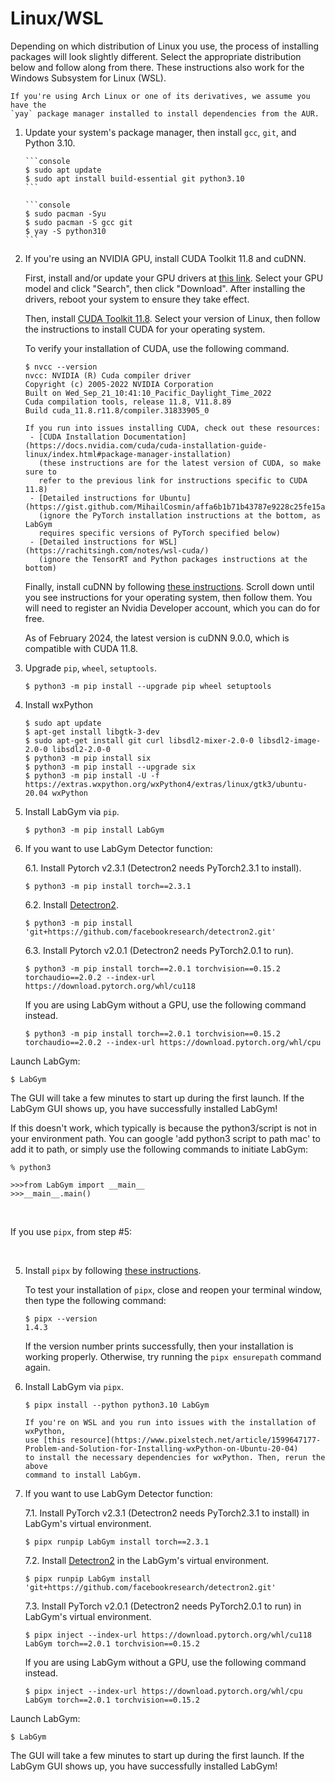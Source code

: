 # Linux/WSL

Depending on which distribution of Linux you use, the process of installing
packages will look slightly different. Select the appropriate distribution
below and follow along from there. These instructions also work for the
Windows Subsystem for Linux (WSL).

```{note}
If you're using Arch Linux or one of its derivatives, we assume you have the 
`yay` package manager installed to install dependencies from the AUR.
```

1. Update your system's package manager, then install `gcc`, `git`, and 
   Python 3.10.

   ````{tab} Ubuntu/Debian/WSL
   ```console
   $ sudo apt update
   $ sudo apt install build-essential git python3.10
   ```
   ````

   ````{tab} Arch
   ```console
   $ sudo pacman -Syu
   $ sudo pacman -S gcc git
   $ yay -S python310
   ```
   ````

2. If you're using an NVIDIA GPU, install CUDA Toolkit 11.8 and cuDNN.

   First, install and/or update your GPU drivers at
   [this link](https://www.nvidia.com/Download/index.aspx). Select your GPU
   model and click "Search", then click "Download". After installing the
   drivers, reboot your system to ensure they take effect.

   Then, install [CUDA Toolkit 11.8](https://developer.nvidia.com/cuda-11-8-0-download-archive?target_os=Linux&target_arch=x86_64).
   Select your version of Linux, then follow the instructions to install CUDA
   for your operating system.

   To verify your installation of CUDA, use the following command.

   ```pwsh-session
   $ nvcc --version
   nvcc: NVIDIA (R) Cuda compiler driver
   Copyright (c) 2005-2022 NVIDIA Corporation
   Built on Wed_Sep_21_10:41:10_Pacific_Daylight_Time_2022
   Cuda compilation tools, release 11.8, V11.8.89
   Build cuda_11.8.r11.8/compiler.31833905_0
   ```

   ```{note}
   If you run into issues installing CUDA, check out these resources:
    - [CUDA Installation Documentation](https://docs.nvidia.com/cuda/cuda-installation-guide-linux/index.html#package-manager-installation)
      (these instructions are for the latest version of CUDA, so make sure to 
      refer to the previous link for instructions specific to CUDA 11.8)
    - [Detailed instructions for Ubuntu](https://gist.github.com/MihailCosmin/affa6b1b71b43787e9228c25fe15aeba)
      (ignore the PyTorch installation instructions at the bottom, as LabGym
      requires specific versions of PyTorch specified below)
    - [Detailed instructions for WSL](https://rachitsingh.com/notes/wsl-cuda/)
      (ignore the TensorRT and Python packages instructions at the bottom)
   ```

   Finally, install cuDNN by following [these instructions](https://docs.nvidia.com/deeplearning/cudnn/installation/linux.html#installing-on-linux). 
   Scroll down until you see instructions for your operating system, then
   follow them. You will need to register an Nvidia Developer account, which 
   you can do for free.

   As of February 2024, the latest version is cuDNN 9.0.0, which is compatible
   with CUDA 11.8.

3. Upgrade `pip`, `wheel`, `setuptools`.

   ```console
   $ python3 -m pip install --upgrade pip wheel setuptools
   ```
   
4. Install wxPython

   ```console
   $ sudo apt update
   $ apt-get install libgtk-3-dev
   $ sudo apt-get install git curl libsdl2-mixer-2.0-0 libsdl2-image-2.0-0 libsdl2-2.0-0
   $ python3 -m pip install six
   $ python3 -m pip install --upgrade six
   $ python3 -m pip install -U -f https://extras.wxpython.org/wxPython4/extras/linux/gtk3/ubuntu-20.04 wxPython
   ```

5. Install LabGym via `pip`.
 
   ```console
   $ python3 -m pip install LabGym
   ```

6. If you want to use LabGym Detector function:

   6.1. Install Pytorch v2.3.1 (Detectron2 needs PyTorch2.3.1 to install).
   
      ```console
      $ python3 -m pip install torch==2.3.1
      ```
   
   6.2. Install [Detectron2][].
   
      ```console
      $ python3 -m pip install 'git+https://github.com/facebookresearch/detectron2.git'
      ```
   
   6.3. Install Pytorch v2.0.1 (Detectron2 needs PyTorch2.0.1 to run).
   
      ```console
      $ python3 -m pip install torch==2.0.1 torchvision==0.15.2 torchaudio==2.0.2 --index-url https://download.pytorch.org/whl/cu118
      ```
   
      If you are using LabGym without a GPU, use the following command instead.
   
      ```console
      $ python3 -m pip install torch==2.0.1 torchvision==0.15.2 torchaudio==2.0.2 --index-url https://download.pytorch.org/whl/cpu
      ```

Launch LabGym:

   ```console
   $ LabGym
   ```

   The GUI will take a few minutes to start up during the first launch. If the 
   LabGym GUI shows up, you have successfully installed LabGym!

   If this doesn't work, which typically is because the python3/script is not in your environment path. You can google 'add python3 script to path mac' to add it to path, or simply use the following commands to initiate LabGym:

   ```console
   % python3

   >>>from LabGym import __main__
   >>>__main__.main()
   ```

&nbsp;

If you use `pipx`, from step #5:

&nbsp;
   

5. Install `pipx` by following 
   [these instructions](https://pipx.pypa.io/stable/installation/). 
   
   To test your installation of `pipx`, close and reopen your terminal window,
   then type the following command:

   ```console
   $ pipx --version
   1.4.3
   ```
   If the version number prints successfully, then your installation is working
   properly. Otherwise, try running the `pipx ensurepath` command again.

6. Install LabGym via `pipx`.
   
   ```console
   $ pipx install --python python3.10 LabGym
   ```
   
   ```{note}
   If you're on WSL and you run into issues with the installation of wxPython,
   use [this resource](https://www.pixelstech.net/article/1599647177-Problem-and-Solution-for-Installing-wxPython-on-Ubuntu-20-04)
   to install the necessary dependencies for wxPython. Then, rerun the above
   command to install LabGym.
   ```

7. If you want to use LabGym Detector function:

   7.1. Install PyTorch v2.3.1 (Detectron2 needs PyTorch2.3.1 to install) in LabGym's virtual environment.
   
      ```console
      $ pipx runpip LabGym install torch==2.3.1
      ```
   
   7.2. Install [Detectron2][] in the LabGym's virtual environment.
      
      ```console
      $ pipx runpip LabGym install 'git+https://github.com/facebookresearch/detectron2.git'
      ```
   
   7.3. Install PyTorch v2.0.1 (Detectron2 needs PyTorch2.0.1 to run) in LabGym's virtual environment.
   
      ```console
      $ pipx inject --index-url https://download.pytorch.org/whl/cu118 LabGym torch==2.0.1 torchvision==0.15.2
      ```
   
      If you are using LabGym without a GPU, use the following command instead.
   
      ```console
      $ pipx inject --index-url https://download.pytorch.org/whl/cpu LabGym torch==2.0.1 torchvision==0.15.2
      ```

Launch LabGym:

   ```console
   $ LabGym
   ```
   
   The GUI will take a few minutes to start up during the first launch. If the 
   LabGym GUI shows up, you have successfully installed LabGym!

[Detectron2]: https://github.com/facebookresearch/detectron2
